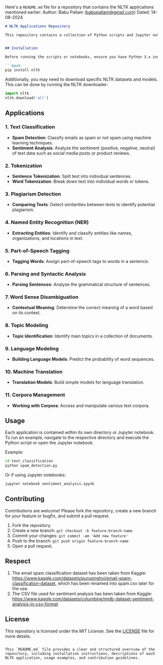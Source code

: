 Here's a `README.md` file for a repository that contains the NLTK applications mentioned earlier:
Author: Babu Pallam (babupallam@gmail.com)
Dated: 14-08-2024
```markdown
# NLTK Applications Repository

This repository contains a collection of Python scripts and Jupyter notebooks demonstrating various applications of the Natural Language Toolkit (NLTK). NLTK is a powerful library for natural language processing (NLP) and is widely used in the analysis and manipulation of textual data.


## Installation

Before running the scripts or notebooks, ensure you have Python 3.x installed. You can install the required dependencies using the following command:

```bash
pip install nltk
```

Additionally, you may need to download specific NLTK datasets and models. This can be done by running the NLTK downloader:

```python
import nltk
nltk.download('all')
```

## Applications

### 1. Text Classification
- **Spam Detection**: Classify emails as spam or not spam using machine learning techniques.
- **Sentiment Analysis**: Analyze the sentiment (positive, negative, neutral) of text data such as social media posts or product reviews.

### 2. Tokenization
- **Sentence Tokenization**: Split text into individual sentences.
- **Word Tokenization**: Break down text into individual words or tokens.

### 3. Plagiarism Detection
- **Comparing Texts**: Detect similarities between texts to identify potential plagiarism.

### 4. Named Entity Recognition (NER)
- **Extracting Entities**: Identify and classify entities like names, organizations, and locations in text.

### 5. Part-of-Speech Tagging
- **Tagging Words**: Assign part-of-speech tags to words in a sentence.

### 6. Parsing and Syntactic Analysis
- **Parsing Sentences**: Analyze the grammatical structure of sentences.

### 7. Word Sense Disambiguation
- **Contextual Meaning**: Determine the correct meaning of a word based on its context.

### 8. Topic Modeling
- **Topic Identification**: Identify main topics in a collection of documents.

### 9. Language Modeling
- **Building Language Models**: Predict the probability of word sequences.

### 10. Machine Translation
- **Translation Models**: Build simple models for language translation.

### 11. Corpora Management
- **Working with Corpora**: Access and manipulate various text corpora.



## Usage

Each application is contained within its own directory or Jupyter notebook. To run an example, navigate to the respective directory and execute the Python script or open the Jupyter notebook.

Example:

```bash
cd text_classification
python spam_detection.py
```

Or if using Jupyter notebooks:

```bash
jupyter notebook sentiment_analysis.ipynb
```

## Contributing

Contributions are welcome! Please fork the repository, create a new branch for your feature or bugfix, and submit a pull request.

1. Fork the repository.
2. Create a new branch: `git checkout -b feature-branch-name`
3. Commit your changes: `git commit -am 'Add new feature'`
4. Push to the branch: `git push origin feature-branch-name`
5. Open a pull request.


## Respect

1. The email spam classification dataset has been taken from Kaggle: https://www.kaggle.com/datasets/purusinghvi/email-spam-classification-dataset, which has been renamed into spam.csv later for the use.
2. The CSV file used for sentiment analysis has been taken from Kaggle: https://www.kaggle.com/datasets/columbine/imdb-dataset-sentiment-analysis-in-csv-format
## License

This repository is licensed under the MIT License. See the [LICENSE](LICENSE) file for more details.
```

This `README.md` file provides a clear and structured overview of the repository, including installation instructions, descriptions of each NLTK application, usage examples, and contribution guidelines.
